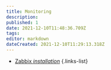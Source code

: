 ```yaml
---
title: Monitoring
description: 
published: 1
date: 2021-12-10T11:48:36.709Z
tags: 
editor: markdown
dateCreated: 2021-12-10T11:29:13.318Z
---
```


- [Zabbix *installation*](/Monitoring/Zabbix)
{.links-list}